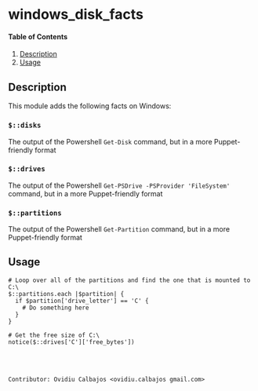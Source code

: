# windows_disk_facts

#### Table of Contents

1. [Description](#description)
1. [Usage](#usage)

## Description

This module adds  the following facts on Windows:

### `$::disks`

The output of the Powershell `Get-Disk` command, but in a more Puppet-friendly format

### `$::drives`

The output of the Powershell `Get-PSDrive -PSProvider 'FileSystem'` command, but in a more Puppet-friendly format

### `$::partitions`

The output of the Powershell `Get-Partition` command, but in a more Puppet-friendly format

## Usage

```puppet
# Loop over all of the partitions and find the one that is mounted to C:\
$::partitions.each |$partition| {
  if $partition['drive_letter'] == 'C' {
    # Do something here
  }
}

# Get the free size of C:\
notice($::drives['C']['free_bytes'])
```
</br></br>
```
Contributor: Ovidiu Calbajos <ovidiu.calbajos gmail.com>
```
